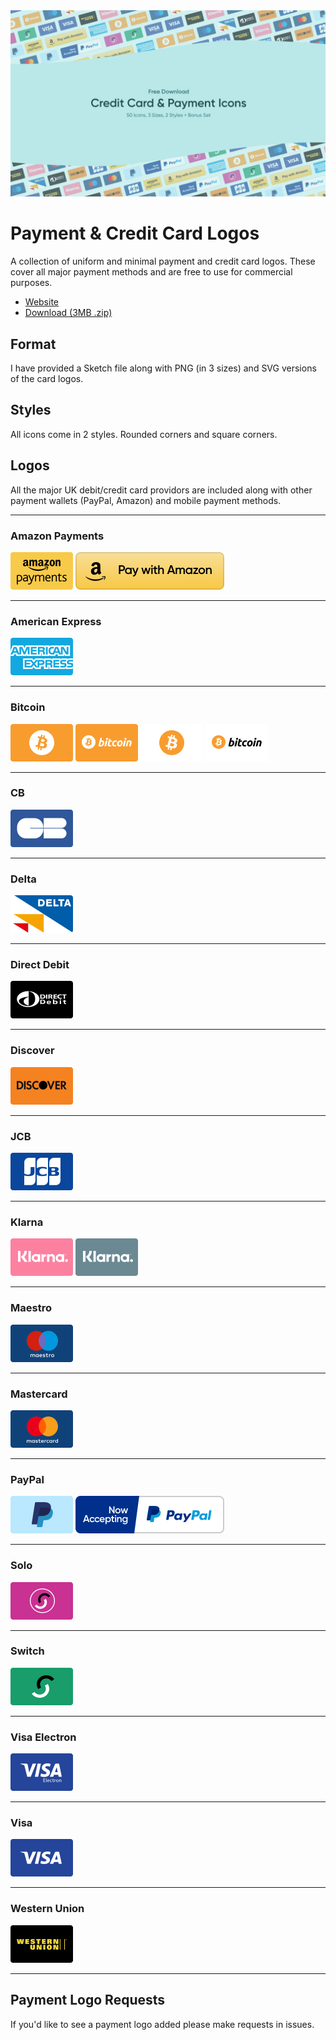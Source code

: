 <img src="Preview.png" alt="amazon" style="zoom:50%;" />

# Payment & Credit Card Logos

A collection of uniform and minimal payment and credit card logos. These cover all major payment methods and are free to use for commercial purposes.

- [Website](https://portfolio.slaterjohn.com)
- [Download (3MB .zip)](dist.zip)



## Format

I have provided a Sketch file along with PNG (in 3 sizes) and SVG versions of the card logos.



## Styles

All icons come in 2 styles. Rounded corners and square corners.



## Logos

All the major UK debit/credit card providors are included along with other payment wallets (PayPal, Amazon) and mobile payment methods.

---

### Amazon Payments

<img src="Rounded Corners/PNG/medium/amazon@2x.png" alt="amazon" style="zoom:50%;" /> <img src="Rounded Corners/PNG/medium/amazon2@2x.png" alt="amazon" style="zoom:50%;" />

---

### American Express

<img src="Rounded Corners/PNG/medium/american-express@2x.png" alt="" style="zoom:50%;" />

---

### Bitcoin

<img src="Rounded Corners/PNG/medium/bitcoin-1@2x.png" alt="" style="zoom:50%;" /> <img src="Rounded Corners/PNG/medium/bitcoin-2@2x.png" alt="" style="zoom:50%;" /> <img src="Rounded Corners/PNG/medium/bitcoin-3@2x.png" alt="" style="zoom:50%;" /> <img src="Rounded Corners/PNG/medium/bitcoin-4@2x.png" alt="" style="zoom:50%;" />

---

### CB

<img src="Rounded Corners/PNG/medium/cb@2x.png" alt="" style="zoom:50%;" />

---

### Delta

<img src="Rounded Corners/PNG/medium/delta@2x.png" alt="" style="zoom:50%;" />

---

### Direct Debit

<img src="Rounded Corners/PNG/medium/direct-debit@2x.png" alt="" style="zoom:50%;" />

---

### Discover

<img src="Rounded Corners/PNG/medium/discover@2x.png" alt="" style="zoom:50%;" />

---

### JCB

<img src="Rounded Corners/PNG/medium/jcb@2x.png" alt="" style="zoom:50%;" />

---

### Klarna

<img src="Rounded Corners/PNG/medium/klarna-1@2x.png" alt="" style="zoom:50%;" /> <img src="Rounded Corners/PNG/medium/klarna-2@2x.png" alt="" style="zoom:50%;" />

---

### Maestro

<img src="Rounded Corners/PNG/medium/maestro@2x.png" alt="" style="zoom:50%;" />

---

### Mastercard

<img src="Rounded Corners/PNG/medium/mastercard@2x.png" alt="" style="zoom:50%;" />

---

### PayPal

<img src="Rounded Corners/PNG/medium/paypal@2x.png" alt="" style="zoom:50%;" /> <img src="Rounded Corners/PNG/medium/paypal2@2x.png" alt="" style="zoom:50%;" />

---

### Solo

<img src="Rounded Corners/PNG/medium/solo@2x.png" alt="" style="zoom:50%;" />

---

### Switch

<img src="Rounded Corners/PNG/medium/switch@2x.png" alt="" style="zoom:50%;" />

---

### Visa Electron

<img src="Rounded Corners/PNG/medium/visa-electron@2x.png" alt="" style="zoom:50%;" />

---

### Visa

<img src="Rounded Corners/PNG/medium/visa@2x.png" alt="" style="zoom:50%;" />

---

### Western Union

<img src="Rounded Corners/PNG/medium/western-union@2x.png" alt="" style="zoom:50%;" />

---



## Payment Logo Requests

If you'd like to see a payment logo added please make requests in issues.
